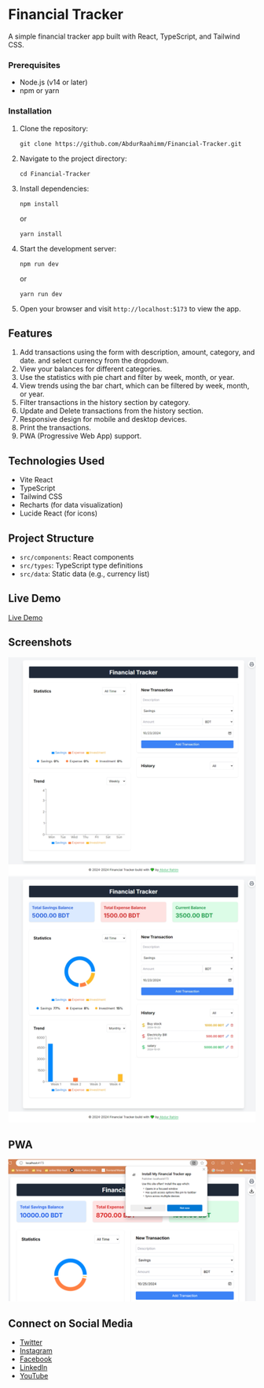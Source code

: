 # Financial Tracker

A simple financial tracker app built with React, TypeScript, and Tailwind CSS.

### Prerequisites

- Node.js (v14 or later)
- npm or yarn


### Installation

1. Clone the repository:
   ```
   git clone https://github.com/AbdurRaahimm/Financial-Tracker.git
   ```

2. Navigate to the project directory:
   ```
   cd Financial-Tracker
   ```

3. Install dependencies:
   ```
   npm install
   ```
   or
   ```
   yarn install
   ```

4. Start the development server:
   ```
   npm run dev 
   ```
   or
   ```
   yarn run dev
   ```

5. Open your browser and visit `http://localhost:5173` to view the app.

## Features

1. Add transactions using the form with description, amount, category, and date. and select currency from the dropdown.
2. View your balances for different categories.
3. Use the statistics with pie chart and filter by week, month, or year.
4. View trends using the bar chart, which can be filtered by week, month, or year.
5. Filter transactions in the history section by category.
6. Update and Delete transactions from the history section.
7. Responsive design for mobile and desktop devices.
8. Print the transactions.
9. PWA (Progressive Web App) support.

## Technologies Used

- Vite React
- TypeScript
- Tailwind CSS
- Recharts (for data visualization)
- Lucide React (for icons)

## Project Structure

- `src/components`: React components
- `src/types`: TypeScript type definitions
- `src/data`: Static data (e.g., currency list)


## Live Demo

[Live Demo](https://financial-tracker-abdurraahim.netlify.app/)

## Screenshots

![Screenshot 1](./public/image.png)
![Screenshot 2](./public/image-1.png)


## PWA

![Screenshot 3](./public/image-2.png)


## Connect on Social Media
- [Twitter](https://twitter.com/AbdurRahim4G)
- [Instagram](https://www.instagram.com/abdurrahim4g/)
- [Facebook](https://www.facebook.com/Rahim72446)
- [LinkedIn](https://www.linkedin.com/in/abdur-rahim4g/)
- [YouTube](https://youtube.com/@AbdurRahimm)